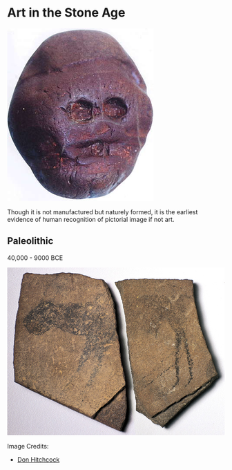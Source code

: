 # Art in the Stone Age

![A pebble resembling a face, Makapansgat in South Africa, 3,000,000 BCE](../../.gitbook/assets/image%20%281%29.png)

Though it is not manufactured but naturely formed, it is the earliest evidence of human recognition of pictorial image if not art.

## Paleolithic

40,000 - 9000 BCE

![Painted stone plaques, animal facing left, from the Apollo 11 Cave, Namibia, Africa, ca. 23,000 BCE](../../.gitbook/assets/image%20%282%29.png)





Image Credits:

* [Don Hitchcock](https://www.donsmaps.com/)

